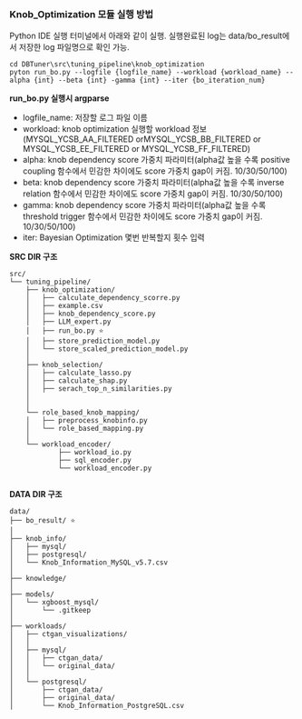 ### Knob_Optimization 모듈 실행 방법

Python IDE 실행 터미널에서 아래와 같이 실행.
실행완료된 log는 data/bo_result에서 저장한 log 파일명으로 확인 가능.
```
cd DBTuner\src\tuning_pipeline\knob_optimization
pyton run_bo.py --logfile {logfile_name} --workload {workload_name} --alpha {int} --beta {int} -gamma {int} --iter {bo_iteration_num}
```

**run_bo.py 실행시 argparse**
- logfile_name: 저장할 로그 파일 이름
- workload: knob optimization 실행할 workload 정보(MYSQL_YCSB_AA_FILTERED orMYSQL_YCSB_BB_FILTERED or MYSQL_YCSB_EE_FILTERED or MYSQL_YCSB_FF_FILTERED)
- alpha: knob dependency score 가중치 파라미터(alpha값 높을 수록 positive coupling 함수에서 민감한 차이에도 score 가중치 gap이 커짐. 10/30/50/100)
- beta: knob dependency score 가중치 파라미터(alpha값 높을 수록 inverse relation 함수에서 민감한 차이에도 score 가중치 gap이 커짐. 10/30/50/100)
- gamma: knob dependency score 가중치 파라미터(alpha값 높을 수록 threshold trigger 함수에서 민감한 차이에도 score 가중치 gap이 커짐. 10/30/50/100)
- iter: Bayesian Optimization 몇번 반복할지 횟수 입력



**SRC DIR 구조**
```
src/
└── tuning_pipeline/
    ├── knob_optimization/
    │   ├── calculate_dependency_scorre.py
    │   ├── example.csv
    │   ├── knob_dependency_score.py
    │   ├── LLM_expert.py
    │   ├── run_bo.py ⭐
    │   ├── store_prediction_model.py
    │   └── store_scaled_prediction_model.py
    │
    ├── knob_selection/
    │   ├── calculate_lasso.py
    │   ├── calculate_shap.py
    │   ├── serach_top_n_similarities.py
    │  
    │
    └── role_based_knob_mapping/
    │   ├── preprocess_knobinfo.py
    │   └── role_based_mapping.py
    │
    └── workload_encoder/
            ├── workload_io.py
            ├── sql_encoder.py
            └── workload_encoder.py


```

**DATA DIR 구조**

```
data/
├── bo_result/ ⭐
│
├── knob_info/
│   ├── mysql/
│   ├── postgresql/
│   └── Knob_Information_MySQL_v5.7.csv
│
├── knowledge/
│
├── models/
│   └── xgboost_mysql/
│       └── .gitkeep
│
├── workloads/
│   ├── ctgan_visualizations/
│   │
│   ├── mysql/
│   │   ├── ctgan_data/
│   │   └── original_data/
│   │
│   └── postgresql/
│       ├── ctgan_data/
│       ├── original_data/
│       └── Knob_Information_PostgreSQL.csv

```

